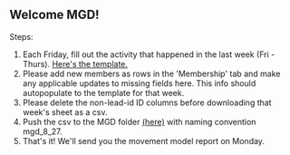 ## Welcome MGD!

Steps:
1. Each Friday, fill out the activity that happened in the last week (Fri - Thurs). [Here's the template.](https://docs.google.com/spreadsheets/d/143f6Sf_3_uo1Jb5m7tnuJi3t4UCYmTdXYNh8Im3lLhM/edit#gid=1296971759)
2. Please add new members as rows in the 'Membership' tab and make any applicable updates to missing fields here. This info should autopopulate to the template for that week.
3. Please delete the non-lead-id ID columns before downloading that week's sheet as a csv.
4. Push the csv to the MGD folder [(here)](https://github.com/christinevandev/Movement-Proposals/tree/main/communities/MGD) with naming convention mgd_8_27.
5. That's it! We'll send you the movement model report on Monday.


